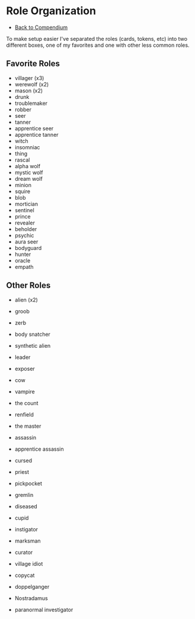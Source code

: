 # Role Organization

- [Back to Compendium](/#/view/werewolf~compendium)

To make setup easier I've separated the roles (cards, tokens, etc) into two different boxes, 
one of my favorites and one with other less common roles.

## Favorite Roles

* villager (x3)
* werewolf (x2)
* mason (x2)
* drunk
* troublemaker
* robber
* seer
* tanner
* apprentice seer
* apprentice tanner 
* witch
* insomniac
* thing 
* rascal
* alpha wolf
* mystic wolf
* dream wolf
* minion
* squire
* blob
* mortician
* sentinel 
* prince
* revealer
* beholder
* psychic
* aura seer
* bodyguard
* hunter
* oracle
* empath

## Other Roles

* alien (x2)
* groob
* zerb
* body snatcher 
* synthetic alien 
* leader
* exposer
* cow

* vampire
* the count 
* renfield
* the master
* assassin 
* apprentice assassin 
* cursed
* priest
* pickpocket
* gremlin
* diseased 
* cupid
* instigator
* marksman

* curator
* village idiot 
* copycat 
* doppelganger 
* Nostradamus 
* paranormal investigator 
